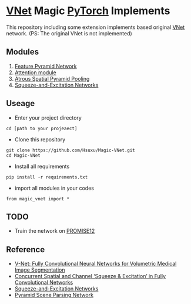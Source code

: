 # [VNet](https://arxiv.org/abs/1606.04797) Magic [PyTorch](https://pytorch.org/) Implements

This repository including some extension implements based original [VNet](https://arxiv.org/abs/1606.04797) network. (PS: The original VNet is not implemented)

## Modules
   
1. [Feature Pyramid Network](https://arxiv.org/abs/1612.03144)
2. [Attention module](https://arxiv.org/abs/1804.03999)
3. [Atrous Spatial Pyramid Pooling](https://arxiv.org/abs/1706.05587)
4. [Squeeze-and-Excitation Networks](https://arxiv.org/abs/1709.01507)

## Useage
- Enter your project directory
```
cd [path to your projeaect]
```
- Clone this repository
```
git clone https://github.com/Hsuxu/Magic-VNet.git
cd Magic-VNet
```
- Install all requirements
```
pip install -r requirements.txt
```
- import all modules in your codes
```
from magic_vnet import *
```

## TODO
- Train the network on [PROMISE12](https://promise12.grand-challenge.org) 

## Reference
- [V-Net: Fully Convolutional Neural Networks for Volumetric Medical Image Segmentation](https://arxiv.org/abs/1606.04797)
- [Concurrent Spatial and Channel ‘Squeeze & Excitation’ in Fully Convolutional Networks](https://arxiv.org/abs/1803.02579)
- [Squeeze-and-Excitation Networks](https://arxiv.org/abs/1709.01507)
- [Pyramid Scene Parsing Network](https://arxiv.org/abs/1612.01105)
